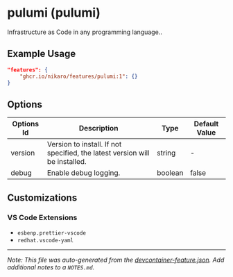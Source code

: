 
# pulumi (pulumi)

Infrastructure as Code in any programming language..

## Example Usage

```json
"features": {
    "ghcr.io/nikaro/features/pulumi:1": {}
}
```

## Options

| Options Id | Description | Type | Default Value |
|-----|-----|-----|-----|
| version | Version to install. If not specified, the latest version will be installed. | string | - |
| debug | Enable debug logging. | boolean | false |

## Customizations

### VS Code Extensions

- `esbenp.prettier-vscode`
- `redhat.vscode-yaml`



---

_Note: This file was auto-generated from the [devcontainer-feature.json](https://github.com/nikaro/features/blob/main/src/pulumi/devcontainer-feature.json).  Add additional notes to a `NOTES.md`._
